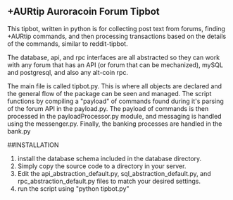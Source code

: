 ## +AURtip Auroracoin Forum Tipbot

This tipbot, written in python is for collecting post text from forums, finding +AURtip commands, and then processing transactions based on the details of the commands, similar to reddit-tipbot.

The database, api, and rpc interfaces are all abstracted so they can work with any forum that has an API (or forum that can be mechanized), mySQL and postgresql, and also any alt-coin rpc.

The main file is called tipbot.py.  This is where all objects are declared and the general flow of the package can be seen and managed.  The script functions by compiling a "payload" of commands found during it's parsing of the forum API in the payload.py.  The payload of commands is then processed in the payloadProcessor.py module, and messaging is handled using the messenger.py.  Finally, the banking processes are handled in the bank.py


##INSTALLATION

1) install the database schema included in the database directory.
2) Simply copy the source code to a directory in your server.
3) Edit the api_abstraction_default.py, sql_abstraction_default.py, and rpc_abstraction_default.py files to match your desired settings.
4) run the script using "python tipbot.py"


 
